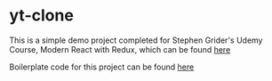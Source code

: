 # yt-clone

This is a simple demo project completed for Stephen Grider's Udemy Course, Modern React with Redux, which can be found [here](https://www.udemy.com/react-redux/)

Boilerplate code for this project can be found [here](https://github.com/StephenGrider/ReduxSimpleStarter)
